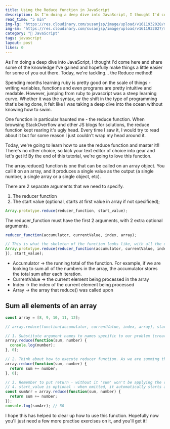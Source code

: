 ```yaml
---
title: Using the Reduce function in JavaScript
description: As I'm doing a deep dive into JavaScript, I thought I'd come here and share some of the knowledge I've gained and hopefully make things a little easier
read_time: "5 min"
img-lg: "https://res.cloudinary.com/susanjsp/image/upload/v1611932028/my-blog/reduce-lg_ukn2aw.png"
img-sm: "https://res.cloudinary.com/susanjsp/image/upload/v1611932027/my-blog/reduce-sm_trqfbp.png"
category: "🔅 JavaScript"
tags: javascript
layout: post
likes: 0
---
```

As I'm doing a deep dive into JavaScript, I thought I'd come here and share some of the knowledge I've gained and hopefully make things a little easier  <!--break--> for some of you out there. Today, we're tackling... the Reduce method!

Spending months learning ruby is pretty good on the scale of things - writing variables, functions and even programs are pretty intuitive and readable. However, jumping from ruby to javascript was a steep learning curve. Whether it was the syntax, or the shift in the type of programming that's being done, it felt like I was taking a deep dive into the ocean without knowing how to swim.

One function in particular haunted me - the reduce function. When browsing StackOverflow and other JS blogs for solutions, the reduce function kept rearing it's ugly head. Every time I saw it, I would try to read about it but for some reason I just couldn't wrap my head around it.

Today, we're going to learn how to use the reduce function and master it!! There's no other choice, so kick your text editor of choice into gear and let's get it! By the end of this tutorial, we're going to love this function.

The array.reduce() function is one that can be called on an array object. You call it on an array, and it produces a single value as the output (a single number, a single array or a single object, etc).

There are 2 separate arguments that we need to specify.
  1. The reducer function
  2. The start value (optional, starts at first value in array if not specificed);

```js
Array.prototype.reduce(reducer_function, start_value);
```
The reducer_function must have the first 2 arguments, with 2 extra optional arguments.
```js
reducer_function(accumulator, currentValue, index, array);

// This is what the skeleton of the function looks like, with all the optional arguments
Array.prototype.reduce(reducer_function(accumulator, currentValue, index, array) {
}), start_value);
```
- Accumulator -> the running total of the function. For example, if we are looking to sum all of the numbers in the array, the accumulator stores the total sum after each iteration.
- CurrentValue -> the current element being processed in the array
- Index -> the index of the current element being processed
- Array -> the array that reduce() was called upon

## Sum all elements of an array
```js
const array = [8, 9, 10, 11, 12];

// array.reduce(function(accumulator, currentValue, index, array), start_value);

// 1. Substitute argument names to names specific to our problem (create the skeleton)
array.reduce(function(sum, number) {
  console.log(number);
}, 0);

// 2. Think about how to execute reducer function. As we are summing the numbers, we can create code as follows
array.reduce(function(sum, number) {
  return sum += number;
}, 0);

// 3. Remember to put return - without it 'sum' won't be applying the code from the block
// 4. start_value is optional - when omitted, it automatically starts at 0, so we can remove it.
const sumArr = array.reduce(function(sum, number) {
  return sum += number;
});
console.log(sumArr); // 50
```

I hope this has helped to clear up how to use this function. Hopefully now you'll just need a few more practise exercises on it, and you'll get it!
